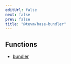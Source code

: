 ```yaml
---
editUrl: false
next: false
prev: false
title: "@tevm/base-bundler"
---
```


## Functions

- [bundler](/reference/functions/bundler/)
